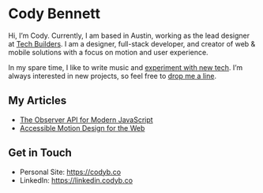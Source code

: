 # Cody Bennett

Hi, I’m Cody. Currently, I am based in Austin, working as the lead designer at [Tech Builders](https://linkedin.com/company/tech-builders/). I am a designer, full-stack developer, and creator of web & mobile solutions with a focus on motion and user experience.

In my spare time, I like to write music and [experiment with new tech](https://codepen.io/cbenn). I’m always interested in new projects, so feel free to [drop me a line](https://codyb.co/contact).

## My Articles
- [The Observer API for Modern JavaScript](https://codyb.co/articles/observer-api-for-modern-javascript)
- [Accessible Motion Design for the Web](https://codyb.co/articles/accessible-motion-design-for-the-web)

## Get in Touch
- Personal Site: https://codyb.co
- LinkedIn: https://linkedin.codyb.co
